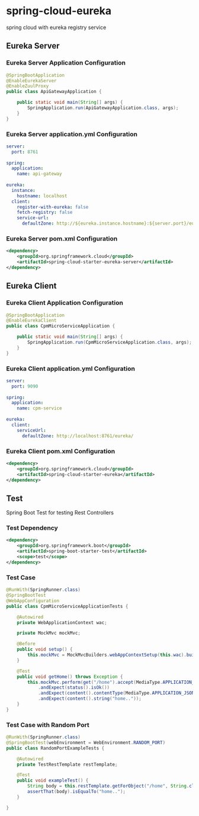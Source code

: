 # spring-cloud-eureka
spring cloud with eureka registry service


## Eureka Server

### Eureka Server Application Configuration
```java
@SpringBootApplication
@EnableEurekaServer
@EnableZuulProxy
public class ApiGatewayApplication {

	public static void main(String[] args) {
		SpringApplication.run(ApiGatewayApplication.class, args);
	}
}
```

### Eureka Server application.yml Configuration
```yml
server:
  port: 8761
  
spring:
  application:
    name: api-gateway
    
eureka:
  instance:
    hostname: localhost
  client:
    register-with-eureka: false
    fetch-registry: false
    service-url:
      defaultZone: http://${eureka.instance.hostname}:${server.port}/eureka/ 
```

### Eureka Server pom.xml Configuration
```pom.xml
<dependency>
	<groupId>org.springframework.cloud</groupId>
	<artifactId>spring-cloud-starter-eureka-server</artifactId>
</dependency>
```

## Eureka Client

### Eureka Client Application Configuration
```java
@SpringBootApplication
@EnableEurekaClient
public class CpmMicroServiceApplication {

	public static void main(String[] args) {
		SpringApplication.run(CpmMicroServiceApplication.class, args);
	}
}
```
### Eureka Client application.yml Configuration
```yml
server:
  port: 9090
  
spring:
  application:
    name: cpm-service
   
eureka:
  client:
    serviceUrl:
      defaultZone: http://localhost:8761/eureka/
```

### Eureka Client pom.xml Configuration
```pom.xml
<dependency>
	<groupId>org.springframework.cloud</groupId>
	<artifactId>spring-cloud-starter-eureka</artifactId>
</dependency>
```


## Test
Spring Boot Test for testing Rest Controllers

### Test Dependency
```pom.xml
<dependency>
	<groupId>org.springframework.boot</groupId>
	<artifactId>spring-boot-starter-test</artifactId>
	<scope>test</scope>
</dependency>
```

### Test Case 
```java
@RunWith(SpringRunner.class)
@SpringBootTest
@WebAppConfiguration
public class CpmMicroServiceApplicationTests {

	@Autowired
	private WebApplicationContext wac;

	private MockMvc mockMvc;

	@Before
	public void setup() {
		this.mockMvc = MockMvcBuilders.webAppContextSetup(this.wac).build();
	}

	@Test
	public void getHome() throws Exception {
		this.mockMvc.perform(get("/home").accept(MediaType.APPLICATION_JSON_UTF8_VALUE))
			.andExpect(status().isOk())
			.andExpect(content().contentType(MediaType.APPLICATION_JSON_UTF8_VALUE))
			.andExpect(content().string("home.."));
	}
}
```

### Test Case with Random Port
```java
@RunWith(SpringRunner.class)
@SpringBootTest(webEnvironment = WebEnvironment.RANDOM_PORT)
public class RandomPortExampleTests {

	@Autowired
	private TestRestTemplate restTemplate;

	@Test
	public void exampleTest() {
		String body = this.restTemplate.getForObject("/home", String.class);
		assertThat(body).isEqualTo("home..");
	}

}
```
